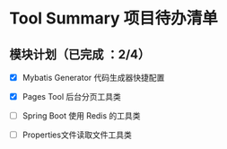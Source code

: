 # Tool Summary 项目待办清单

## 模块计划（已完成 ：2/4）

- [x] Mybatis Generator 代码生成器快捷配置
- [x] Pages Tool 后台分页工具类
- [ ] Spring Boot 使用 Redis 的工具类 
- [ ] Properties文件读取文件工具类

